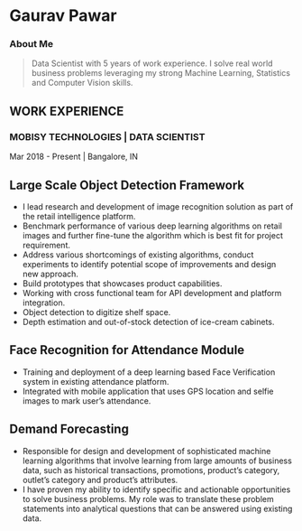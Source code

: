 # Gaurav Pawar

### About Me
> Data Scientist with 5 years of work experience. I solve real world business problems leveraging my strong Machine Learning, Statistics and Computer Vision skills.

## WORK EXPERIENCE

### MOBISY TECHNOLOGIES | DATA SCIENTIST

Mar 2018 - Present | Bangalore, IN

## Large Scale Object Detection Framework

- I lead research and development of image recognition solution as part of the
retail intelligence platform.
- Benchmark performance of various deep learning algorithms on retail images
and further fine-tune the algorithm which is best fit for project requirement.
- Address various shortcomings of existing algorithms, conduct experiments to
identify potential scope of improvements and design new approach.
- Build prototypes that showcases product capabilities.
- Working with cross functional team for API development and platform
integration.
- Object detection to digitize shelf space.
- Depth estimation and out-of-stock detection of ice-cream cabinets.

## Face Recognition for Attendance Module

- Training and deployment of a deep learning based Face Verification system in
existing attendance platform.
- Integrated with mobile application that uses GPS location and selfie images to
mark user’s attendance.

## Demand Forecasting

- Responsible for design and development of sophisticated machine learning
algorithms that involve learning from large amounts of business data, such as
historical transactions, promotions, product’s category, outlet’s category and
product’s attributes.
- I have proven my ability to identify specific and actionable opportunities to
solve business problems. My role was to translate these problem statements
into analytical questions that can be answered using existing data.
